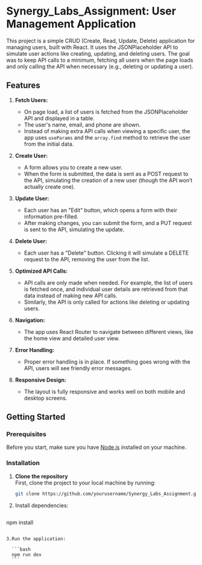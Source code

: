 # Synergy_Labs_Assignment: User Management Application

This project is a simple CRUD (Create, Read, Update, Delete) application for managing users, built with React. It uses the JSONPlaceholder API to simulate user actions like creating, updating, and deleting users. The goal was to keep API calls to a minimum, fetching all users when the page loads and only calling the API when necessary (e.g., deleting or updating a user).

## Features

1. **Fetch Users:**

   - On page load, a list of users is fetched from the JSONPlaceholder API and displayed in a table.
   - The user's name, email, and phone are shown.
   - Instead of making extra API calls when viewing a specific user, the app uses `useParams` and the `array.find` method to retrieve the user from the initial data.

2. **Create User:**

   - A form allows you to create a new user.
   - When the form is submitted, the data is sent as a POST request to the API, simulating the creation of a new user (though the API won’t actually create one).

3. **Update User:**

   - Each user has an "Edit" button, which opens a form with their information pre-filled.
   - After making changes, you can submit the form, and a PUT request is sent to the API, simulating the update.

4. **Delete User:**

   - Each user has a "Delete" button. Clicking it will simulate a DELETE request to the API, removing the user from the list.

5. **Optimized API Calls:**

   - API calls are only made when needed. For example, the list of users is fetched once, and individual user details are retrieved from that data instead of making new API calls.
   - Similarly, the API is only called for actions like deleting or updating users.

6. **Navigation:**

   - The app uses React Router to navigate between different views, like the home view and detailed user view.

7. **Error Handling:**

   - Proper error handling is in place. If something goes wrong with the API, users will see friendly error messages.

8. **Responsive Design:**
   - The layout is fully responsive and works well on both mobile and desktop screens.

## Getting Started

### Prerequisites

Before you start, make sure you have [Node.js](https://nodejs.org/) installed on your machine.

### Installation

1. **Clone the repository**  
   First, clone the project to your local machine by running:

   ```bash
   git clone https://github.com/yourusername/Synergy_Labs_Assignment.git
   ```

2. Install dependencies:

    ```bash
  npm install
  ```

3.Run the application:

    ```bash
    npm run dev
    ```
